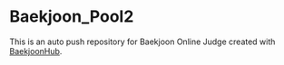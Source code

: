 # Baekjoon_Pool2
This is an auto push repository for Baekjoon Online Judge created with [BaekjoonHub](https://github.com/BaekjoonHub/BaekjoonHub).
